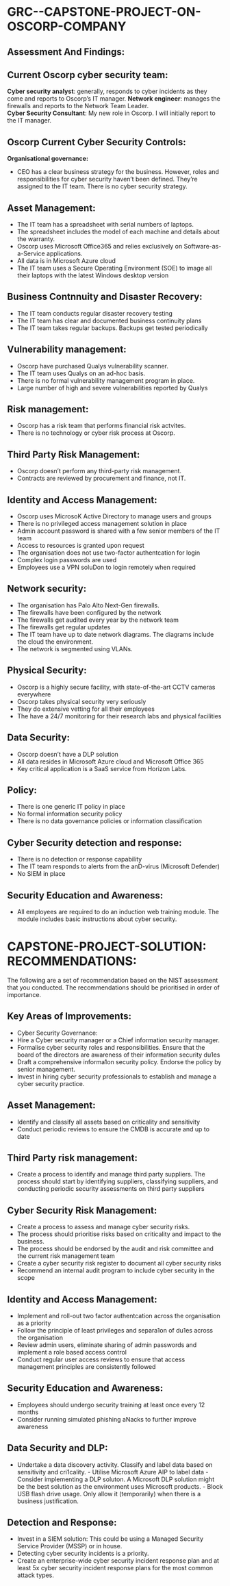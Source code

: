 # GRC--CAPSTONE-PROJECT-ON-OSCORP-COMPANY
## Assessment And Findings:

## Current Oscorp cyber security team:
 **Cyber security analyst**: generally, responds to cyber incidents as they come and reports
  to Oscorp’s IT manager.
 **Network engineer**: manages the firewalls and reports to the Network Team Leader.                             
 **Cyber Security Consultant**: My new role in Oscorp. I will initially report to the IT
  manager.
  
## Oscorp Current Cyber Security Controls:
**Organisational governance:**  
  - CEO has a clear business strategy for the business. However, roles and responsibilities for cyber security haven’t been defined. They’re assigned to     the IT team. There is no cyber security strategy.
    
## Asset Management:
   - The IT team has a spreadsheet with serial numbers of laptops.
   - The spreadsheet includes the model of each machine and details about the warranty.
   - Oscorp uses Microsoft Office365 and relies exclusively on Software-as-a-Service applications.
   - All data is in Microsoft Azure cloud
   - The IT team uses a Secure Operating Environment (SOE) to image all their laptops with the latest Windows desktop version
    
 ## Business Contnnuity and Disaster Recovery:
   - The IT team conducts regular disaster recovery testing
   - The IT team has clear and documented business continuity plans
   - The IT team takes regular backups. Backups get tested periodically
    
 ## Vulnerability management:
   - Oscorp have purchased Qualys vulnerability scanner.
   - The IT team uses Qualys on an ad-hoc basis.
   - There is no formal vulnerability management program in place.
   - Large number of high and severe vulnerabilities reported by Qualys
    
 ## Risk management:
   - Oscorp has a risk team that performs financial risk actvites.
   - There is no technology or cyber risk process at Oscorp.
    
  ## Third Party Risk Management:
   - Oscorp doesn’t perform any third-party risk management.
   - Contracts are reviewed by procurement and finance, not IT.
    
  ## Identity and Access Management:
   - Oscorp uses MicrosoK Active Directory to manage users and groups
   - There is no privileged access management solution in place
   - Admin account password is shared with a few senior members of the IT team
   - Access to resources is granted upon request
   - The organisation does not use two-factor authentcation for login
   - Complex login passwords are used
   - Employees use a VPN soluDon to login remotely when required
    
 ## Network security:
   - The organisation has Palo Alto Next-Gen firewalls.
   - The firewalls have been configured by the network
   - The firewalls get audited every year by the network team
   - The firewalls get regular updates
   - The IT team have up to date network diagrams. The diagrams include the cloud the environment.
   - The network is segmented using VLANs.
    
  ## Physical Security:
   - Oscorp is a highly secure facility, with state-of-the-art CCTV cameras everywhere
   - Oscorp takes physical security very seriously
   - They do extensive vetting for all their employees
   - The have a 24/7 monitoring for their research labs and physical facilities
    
  ## Data Security:
   - Oscorp doesn’t have a DLP solution
   - All data resides in Microsoft Azure cloud and Microsoft Office 365
   - Key critical application is a SaaS service from Horizon Labs.
    
  ## Policy:
   - There is one generic IT policy in place
   - No formal information security policy
   - There is no data governance policies or information classification
     
  ## Cyber Security detection and response:
   - There is no detection or response capability
   - The IT team responds to alerts from the anD-virus (Microsoft Defender)
  - No SIEM in place
  ## Security Education and Awareness:
   - All employees are required to do an induction web training module. The module includes basic instructions about cyber security.

# CAPSTONE-PROJECT-SOLUTION: RECOMMENDATIONS:
The following are a set of recommendation based on the NIST assessment that you
conducted.
The recommendations should be prioritised in order of importance.

## Key Areas of Improvements:
  - Cyber Security Governance:
  - Hire a Cyber security manager or a Chief information security manager.
  - Formalise cyber security roles and responsibilities. Ensure that the board of the directors are awareness of their information security du1es
  - Draft a comprehensive informa1on security policy. Endorse the policy by senior management.
  - Invest in hiring cyber security professionals to establish and manage a cyber security practice.

## Asset Management:
  - Identify and classify all assets based on criticality and sensitivity
  - Conduct periodic reviews to ensure the CMDB is accurate and up to date

## Third Party risk management:
  - Create a process to identify and manage third party suppliers. The process should
  start by identifying suppliers, classifying suppliers, and conducting periodic
  security assessments on third party suppliers

## Cyber Security Risk Management:
  - Create a process to assess and manage cyber security risks.
  - The process should prioritise risks based on criticality and impact to the business.
  - The process should be endorsed by the audit and risk committee and the current
  risk management team
   -  Create a cyber security risk register to document all cyber security risks
   - Recommend an internal audit program to include cyber security in the scope

## Identity and Access Management:
   - Implement and roll-out two factor authentcation across the organisation as a priority
   -  Follow the principle of least privileges and separa1on of du1es across the organisation
   - Review admin users, eliminate sharing of admin passwords and implement a role based access control
   - Conduct regular user access reviews to ensure that access management principles are consistently followed

## Security Education and Awareness:
   - Employees should undergo security training at least once every 12 months
   - Consider running simulated phishing aNacks to further improve awareness

## Data Security and DLP:
   - Undertake a data discovery activity. Classify and label data based on sensitivity and cri1cality.
    - Utilise Microsoft Azure AIP to label data
    - Consider implementing a DLP soluton. A Microsoft DLP solution might be the best solution as the environment uses Microsoft products.
    - Block USB flash drive usage. Only allow it (temporarily) when there is a business justification.

## Detection and Response:
   - Invest in a SIEM solution: This could be using a Managed Security Service Provider (MSSP) or in house.
   - Detecting cyber security incidents is a priority.
   - Create an enterprise-wide cyber security incident response plan and at least 5x cyber security incident response plans for the most common attack types.
